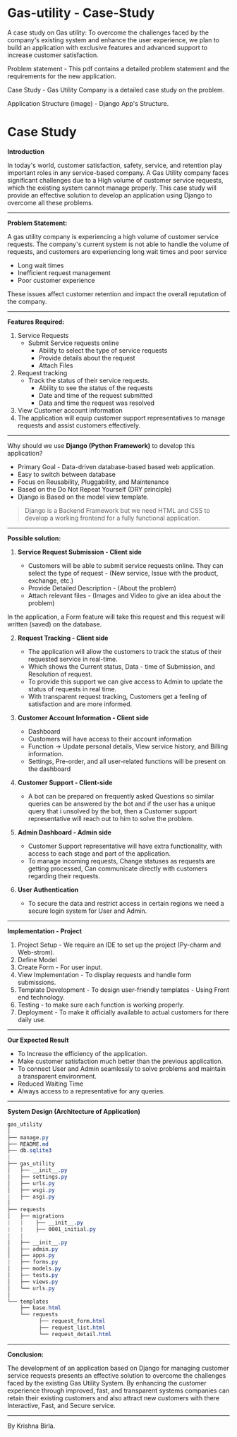 # Gas-utility - Case-Study
A case study on Gas utility: To overcome the challenges faced by the company's existing system and enhance the user experience, we plan to build an application with exclusive features and advanced support to increase customer satisfaction.

Problem statement - This pdf contains a detailed problem statement and the requirements for the new application.


Case Study - Gas Utility Company is a detailed case study on the problem.


Application Structure (image) - Django App's Structure. 


# Case Study 


**Introduction**

In today's world, customer satisfaction, safety, service, and retention play important roles in any service-based company. A Gas Utility company faces significant challenges due to a High volume of customer service requests, which the existing system cannot manage properly. 
This case study will provide an effective solution to develop an application using Django to overcome all these problems.

---

**Problem Statement:**

A gas utility company is experiencing a high volume of customer service requests. The company's current system is not able to handle the volume of requests, and customers are experiencing long wait times and poor service

- Long wait times
- Inefficient request management
- Poor customer experience

These issues affect customer retention and impact the overall reputation of the company.

---

**Features Required:**

1. Service Requests
    - Submit Service requests online
        - Ability to select the type of service requests
        - Provide details about the request
        - Attach Files
2. Request tracking
    - Track the status of their service requests.
        - Ability to see the status of the requests
        - Date and time of the request submitted
        - Data and time the request was resolved
3. View Customer account information
4. The application will equip customer support representatives to manage requests and assist customers effectively.

---

Why should we use **Django (Python Framework)** to develop this application?

- Primary Goal - Data-driven database-based based web application.
- Easy to switch between database
- Focus on Reusability, Pluggability, and Maintenance
- Based on the Do Not Repeat Yourself (DRY principle)
- Django is Based on the model view template.

> Django is a Backend Framework but we need HTML and CSS to develop a working frontend for a fully functional application.
> 

---

**Possible solution:**

1. **Service Request Submission - Client side**
    
    - Customers will be able to submit service requests online.
    They can select the type of request - (New service, Issue with the product, exchange, etc.)
    - Provide Detailed Description - (About the problem)
    - Attach relevant files - (Images and Video to give an idea about the problem)
    

In the application, a Form feature will take this request and this request will written (saved) on the database.

2. **Request Tracking - Client side**
    
    -  The application will allow the customers to track the status of their requested service in real-time.
    - Which shows the Current status, Data - time of Submission, and Resolution of request.
    - To provide this support we can give access to Admin to update the status of requests in real time.
    - With transparent request tracking, Customers get a feeling of satisfaction and are more informed.
    

3. **Customer Account Information - Client side**
    
    - Dashboard 
    - Customers will have access to their account information
    - Function → Update personal details, View service history, and Billing information. 
    - Settings, Pre-order, and all user-related functions will be present on the dashboard
    
4. **Customer Support - Client-side**
    
    -  A bot can be prepared on frequently asked Questions so similar queries can be answered by the bot and if the user has a unique query that i unsolved by the bot, then a  Customer support representative will reach out to him to solve the problem.
    
5. **Admin Dashboard - Admin side**
    
    - Customer Support representative will have extra functionality, with access to each stage and part of the application.
    - To manage incoming requests, Change statuses as requests are getting processed, Can communicate directly with customers regarding their requests.
    
6. **User Authentication**
    
    - To secure the data  and restrict access in certain regions we need a secure login system for User and Admin. 
    

---

**Implementation - Project** 

1. Project Setup - We require an IDE to set up the project (Py-charm and Web-strom).
2. Define Model
3. Create Form - For user input.
4. View Implementation - To display requests and handle form submissions.
5. Template Development - To design user-friendly templates - Using Front end technology.
6. Testing - to make sure each function is working properly.
7. Deployment - To make it officially available to actual customers for there daily use.

---

**Our Expected Result**

- To Increase the efficiency of the application.
- Make customer satisfaction much better than the previous application.
- To connect User and Admin seamlessly to solve problems and maintain a transparent environment. 
- Reduced Waiting Time
- Always access to a representative for any queries.

---

**System Design (Architecture of Application)**

```css
gas_utility
│
├── manage.py
├── README.md
├── db.sqlite3
|
├── gas_utility
│   ├── __init__.py
│   ├── settings.py
│   ├── urls.py
│   ├── wsgi.py
|   ├── asgi.py
│
├── requests
│   ├── migrations
|   |    ├── __init__.py
|   |    ├── 0001_initial.py
|   |
│   ├── __init__.py
│   ├── admin.py
│   ├── apps.py
|   ├── forms.py
│   ├── models.py
│   ├── tests.py
│   ├── views.py
│   └── urls.py
│
└── templates
    ├── base.html
    └── requests
          ├── request_form.html
          ├── request_list.html
          └── request_detail.html
```

---

**Conclusion:**

The development of an application based on Django for managing customer service requests presents an effective solution to overcome the challenges faced by the existing Gas Utility System. By enhancing the customer experience through improved, fast, and transparent systems companies can retain their existing customers and also attract new customers with there Interactive, Fast, and Secure service. 

---

By Krishna Birla.
